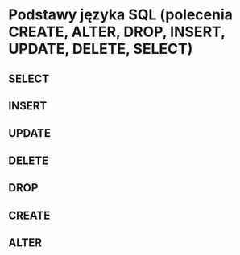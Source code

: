 # Podstawy języka SQL (polecenia CREATE, ALTER, DROP, INSERT, UPDATE, DELETE, SELECT)

## SELECT

## INSERT

## UPDATE

## DELETE

## DROP

## CREATE

## ALTER
